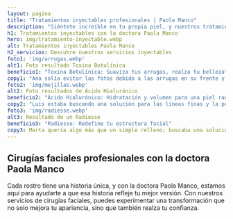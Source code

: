 ```yaml
---
layout: pagina
title: "Tratamientos inyectables profesionales | Paola Manco"
description: "Siéntete increíble en tu propia piel, y nuestros tratamientos inyectables están diseñados para ayudarte a lograrlo. ¿Listo para redescubrir tu belleza?"
h1: Tratamientos inyectables con la doctora Paola Manco
hero: img/tratamiento-inyectable.webp
alt: Tratamientos inyectables Paola Manco
h2_servicios: Descubre nuestros servicios inyectables
foto1: 'img/arrugas.webp'
alt1: Foto resultado Toxina Botulínica
beneficio1: "Toxina Botulínica: Suaviza tus arrugas, realza tu belleza"
copy1: "Ana solía evitar las fotos debido a las arrugas en su frente y alrededor de sus ojos. Con nuestras inyecciones de toxina botulínica, logramos impedir temporalmente el movimiento de los músculos responsables de esas líneas. El resultado fue una piel más lisa y un rostro rejuvenecido. Hoy, Ana se siente más segura y no deja de sonreír ante la cámara. ¡Imagina lo que podemos hacer por ti!"
foto2: 'img/mejillas.webp'
alt2: Foto resultados de Ácido Hialurónico
beneficio2: "Ácido Hialurónico: Hidratación y volumen para una piel radiante"
copy2: "Luis estaba buscando una solución para las líneas finas y la pérdida de volumen en sus mejillas. Con nuestras inyecciones de ácido hialurónico, logramos hidratar su piel, reducir arrugas y surcos, y devolverle el volumen perdido. La bioestimulación también mejoró la calidad de su piel, dejándola más tersa y suave. Luis ahora disfruta de una apariencia más joven y vibrante, y tú también puedes experimentar este cambio."
foto3: 'img/radiesse.webp'
alt3: Resultado de un Radiesse
beneficio3: "Radiesse: Redefine tu estructura facial"
copy3: Marta quería algo más que un simple relleno; buscaba una solución que también estimulase la producción de colágeno. Con Radiesse, no solo logramos redefinir los contornos de su rostro, sino que también le proporcionamos una mejora duradera gracias a la estimulación del colágeno natural de su piel. Ahora, Marta luce un rostro más definido y firme, reflejando su belleza interior de forma natural.
---
```

## Cirugías faciales profesionales con la doctora Paola Manco

Cada rostro tiene una historia única, y con la doctora Paola Manco, estamos aquí para ayudarte a que esa historia refleje tu mejor versión. Con nuestros servicios de cirugías faciales, puedes experimentar una transformación que no solo mejora tu apariencia, sino que también realza tu confianza.


